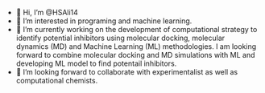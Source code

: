 - 👋 Hi, I’m @HSAli14
- 👀 I’m interested in programing and machine learning. 
- 🌱 I’m currently working on the development of computational strategy to identify potential inhibitors using molecular docking, molecular dynamics (MD) and Machine Learning (ML) methodologies. I am looking forward to combine molecular docking and MD simulations with ML and developing ML model to find potentail inhibitors.   
- 💞️ I’m looking forward to collaborate with experimentalist as well as computational chemists. 

<!---
HSAli14/HSAli14 is a ✨ special ✨ repository because its `README.md` (this file) appears on your GitHub profile.
You can click the Preview link to take a look at your changes.
--->
